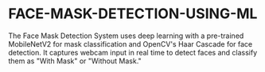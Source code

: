 # FACE-MASK-DETECTION-USING-ML
The Face Mask Detection System uses deep learning with a pre-trained MobileNetV2 for mask classification and OpenCV's Haar Cascade for face detection. It captures webcam input in real time to detect faces and classify them as "With Mask" or "Without Mask."
